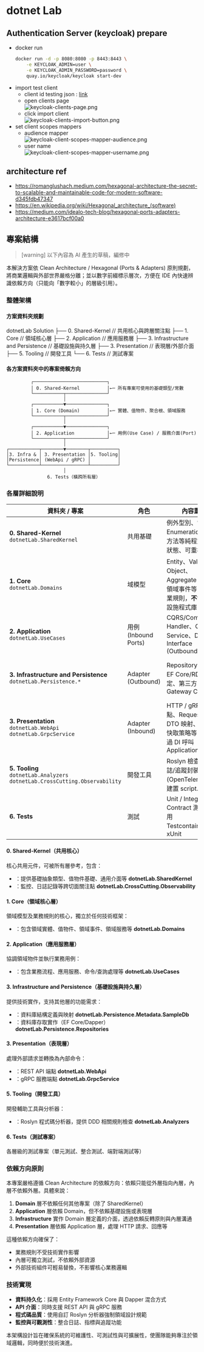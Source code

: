 # dotnet Lab

## Authentication Server (keycloak) prepare

- docker run
    ```bash
    docker run -d -p 8080:8080 -p 8443:8443 \
        -e KEYCLOAK_ADMIN=user \
        -e KEYCLOAK_ADMIN_PASSWORD=password \
        quay.io/keycloak/keycloak start-dev
    ```
- import test client
    - client id testing json : [link](./keycloak/test_client.json)
    - open clients page</br>
        ![keycloak-clients-page.png](./img/keycloak-clients-page.png)
    - click import client</br>
        ![keycloak-clients-import-button.png](./img/keycloak-clients-import-button.png)
- set client scopes mappers
  - audience mapper</br>
    ![keycloak-client-scopes-mapper-audience.png](./img/keycloak-client-scopes-mapper-audience.png)
  - user name</br>
    ![keycloak-client-scopes-mapper-username.png](./img/keycloak-client-scopes-mapper-username.png)

## architecture ref

- https://romanglushach.medium.com/hexagonal-architecture-the-secret-to-scalable-and-maintainable-code-for-modern-software-d345fdb47347
- https://en.wikipedia.org/wiki/Hexagonal_architecture_(software)
- https://medium.com/idealo-tech-blog/hexagonal-ports-adapters-architecture-e3617bcf00a0

## 專案結構

> [warning]
> 以下內容為 AI 產生的草稿，編修中

本解決方案依 Clean Architecture / Hexagonal (Ports & Adapters) 原則規劃，將商業邏輯與外部世界嚴格分離；並以數字前綴標示層次，方便在 IDE 內快速辨識依賴方向（只能向「數字較小」的層級引用）。

### 整體架構

#### 方案資料夾規劃

dotnetLab Solution
├── 0. Shared-Kernel            // 共用核心與跨層關注點
├── 1. Core                      // 領域核心層
├── 2. Application               // 應用服務層
├── 3. Infrastructure and Persistence  // 基礎設施與持久層
├── 3. Presentation              // 表現層/外部介面
├── 5. Tooling                   // 開發工具
└── 6. Tests                     // 測試專案

#### 各方案資料夾中的專案倚賴方向

```
         ┌───────────────────────────┐
         │ 0. Shared-Kernel          │←─ 所有專案可使用的基礎類型/常數
         └───────────┬───────────────┘
                     │
         ┌───────────▼───────────────┐
         │ 1. Core (Domain)          │←─ 實體、值物件、聚合根、領域服務
         └───────────┬───────────────┘
                     │
         ┌───────────▼───────────────┐
         │ 2. Application            │←─ 用例(Use Case) / 服務介面(Port)
         └───────────┬───────────────┘
                     │
┌───────────┬────────▼────────┬──────────┐
│3. Infra & │ 3. Presentation │5. Tooling│
│Persistence│ (WebApi / gRPC) │          │
└───────────┴─────────────────┴──────────┘
                     │
               6. Tests（橫跨所有層）
```

### 各層詳細說明

| 資料夾 / 專案                                                                            | 角色                 | 內容重點                                                              | 只能依賴                                     |
| ----------------------------------------------------------------------------------- | ------------------ | ----------------------------------------------------------------- | ---------------------------------------- |
| **0. Shared-Kernel**<br/>`dotnetLab.SharedKernel`                                   | 共用基礎               | 例外型別、常用 Enumeration、擴充方法等純程式碼 (無狀態、可重複使用)                         | —                                        |
| **1. Core**<br/>`dotnetLab.Domains`                                                 | 域模型                | Entity、Value Object、Aggregate Root、領域事件等，純商業規則，**不含**基礎設施程式庫      | Shared-Kernel                            |
| **2. Application**<br/>`dotnetLab.UseCases`                                         | 用例 (Inbound Ports) | CQRS/Command Handler、Query Service、DTO、Interface (Outbound Ports) | Core, Shared-Kernel                      |
| **3. Infrastructure and Persistence**<br/>`dotnetLab.Persistence.*`                 | Adapter (Outbound) | Repository 實作、EF Core/RDB 設定、第三方 API Gateway Client…              | Application (僅透過介面), Core, Shared-Kernel |
| **3. Presentation**<br/>`dotnetLab.WebApi`<br/>`dotnetLab.GrpcService`              | Adapter (Inbound)  | HTTP / gRPC 端點、Request ↔ DTO 映射、驗證、快取策略等，再透過 DI 呼叫 Application    | Application, Core, Shared-Kernel         |
| **5. Tooling**<br/>`dotnetLab.Analyzers`<br/>`dotnetLab.CrossCutting.Observability` | 開發工具               | Roslyn 檢查器、日誌/追蹤封裝 (OpenTelemetry)、建置 script…                     | 最小化依賴；避免引用 Presentation                  |
| **6. Tests**                                                                        | 測試                 | Unit / Integration / Contract 測試，使用 Testcontainers、xUnit          | 可引用任何被測專案                                |

#### 0. Shared-Kernel（共用核心）

核心共用元件，可被所有層參考，包含：

- ：提供基礎抽象類型、值物件基礎、通用介面等 **dotnetLab.SharedKernel**
- ：監控、日誌記錄等跨切面關注點 **dotnetLab.CrossCutting.Observability**

#### 1. Core（領域核心層）

領域模型及業務規則的核心，獨立於任何技術框架：

- ：包含領域實體、值物件、領域事件、領域服務等 **dotnetLab.Domains**

#### 2. Application（應用服務層）

協調領域物件並執行業務用例：

- ：包含業務流程、應用服務、命令/查詢處理等 **dotnetLab.UseCases**

#### 3. Infrastructure and Persistence（基礎設施與持久層）

提供技術實作，支持其他層的功能需求：

- ：資料庫結構定義與映射 **dotnetLab.Persistence.Metadata.SampleDb**
- ：資料庫存取實作（EF Core/Dapper） **dotnetLab.Persistence.Repositories**

#### 3. Presentation（表現層）

處理外部請求並轉換為內部命令：

- ：REST API 端點 **dotnetLab.WebApi**
- ：gRPC 服務端點 **dotnetLab.GrpcService**

#### 5. Tooling（開發工具）

開發輔助工具與分析器：

- ：Roslyn 程式碼分析器，提供 DDD 相關規則檢查 **dotnetLab.Analyzers**

#### 6. Tests（測試專案）

各層級的測試專案（單元測試、整合測試、端對端測試等）

### 依賴方向原則

本專案嚴格遵循 Clean Architecture 的依賴方向：依賴只能從外層指向內層，內層不依賴外層。具體來說：

1. **Domain** 層不依賴任何其他專案（除了 SharedKernel）
2. **Application** 層依賴 Domain，但不依賴基礎設施或表現層
3. **Infrastructure** 實作 Domain 層定義的介面，透過依賴反轉原則與內層溝通
4. **Presentation** 層依賴 Application 層，處理 HTTP 請求、回應等

這種依賴方向確保了：

- 業務規則不受技術實作影響
- 內層可獨立測試，不依賴外部資源
- 外部技術組件可輕易替換，不影響核心業務邏輯

### 技術實現

- **資料持久化**：採用 Entity Framework Core 與 Dapper 混合方式
- **API 介面**：同時支援 REST API 與 gRPC 服務
- **程式碼品質**：使用自訂 Roslyn 分析器強制領域設計規範
- **監控與可觀測性**：整合日誌、指標與追蹤功能

本架構設計旨在確保系統的可維護性、可測試性與可擴展性，使團隊能夠專注於領域邏輯，同時便於技術演進。
